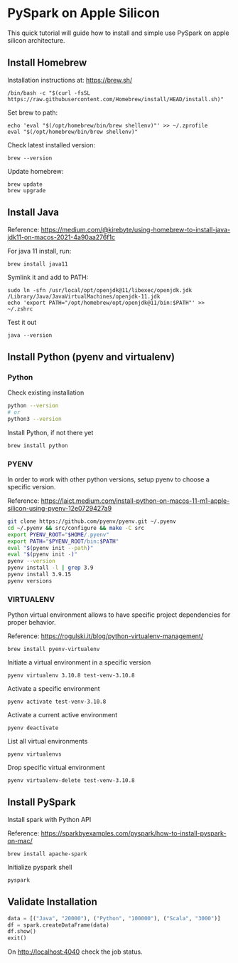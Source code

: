 # PySpark on Apple Silicon

This quick tutorial will guide how to install and simple use PySpark on apple silicon architecture.

## Install Homebrew

Installation instructions at: <https://brew.sh/>

```shell
/bin/bash -c "$(curl -fsSL https://raw.githubusercontent.com/Homebrew/install/HEAD/install.sh)"
```

Set brew to path:

```shell
echo 'eval "$(/opt/homebrew/bin/brew shellenv)"' >> ~/.zprofile
eval "$(/opt/homebrew/bin/brew shellenv)"
```

Check latest installed version:

```shell
brew --version
```

Update homebrew:

```shell
brew update
brew upgrade
```

## Install Java

Reference: <https://medium.com/@kirebyte/using-homebrew-to-install-java-jdk11-on-macos-2021-4a90aa276f1c>

For java 11 install, run:

```shell
brew install java11
```

Symlink it and add to PATH:

```shell
sudo ln -sfn /usr/local/opt/openjdk@11/libexec/openjdk.jdk /Library/Java/JavaVirtualMachines/openjdk-11.jdk
echo 'export PATH="/opt/homebrew/opt/openjdk@11/bin:$PATH"' >> ~/.zshrc
```

Test it out

```shell
java --version
```

## Install Python (pyenv and virtualenv)

### Python

Check existing installation

```sh
python --version
# or
python3 --version
```

Install Python, if not there yet

```sh
brew install python
```

### PYENV

In order to work with other python versions, setup pyenv to choose a specific version.

Reference: <https://laict.medium.com/install-python-on-macos-11-m1-apple-silicon-using-pyenv-12e0729427a9>

```sh
git clone https://github.com/pyenv/pyenv.git ~/.pyenv
cd ~/.pyenv && src/configure && make -C src
export PYENV_ROOT="$HOME/.pyenv"
export PATH="$PYENV_ROOT/bin:$PATH"
eval "$(pyenv init --path)"
eval "$(pyenv init -)"
pyenv --version
pyenv install -l | grep 3.9
pyenv install 3.9.15
pyenv versions
```

### VIRTUALENV

Python virtual environment allows to have specific project dependencies for proper behavior.

Reference: <https://rogulski.it/blog/python-virtualenv-management/>

```shell
brew install pyenv-virtualenv
```

Initiate a virtual environment in a specific version

```shell
pyenv virtualenv 3.10.8 test-venv-3.10.8
```

Activate a specific environment

```shell
pyenv activate test-venv-3.10.8
```

Activate a current active environment

```shell
pyenv deactivate
```

List all virtual environments

```shell
pyenv virtualenvs
```

Drop specific virtual environment

```shell
pyenv virtualenv-delete test-venv-3.10.8
```

## Install PySpark

Install spark with Python API

Reference: <https://sparkbyexamples.com/pyspark/how-to-install-pyspark-on-mac/>

```shell
brew install apache-spark
```

Initialize pyspark shell

```shell
pyspark
```

## Validate Installation

```python
data = [("Java", "20000"), ("Python", "100000"), ("Scala", "3000")]
df = spark.createDataFrame(data)
df.show()
exit()
```

On <http://localhost:4040> check the job status.
